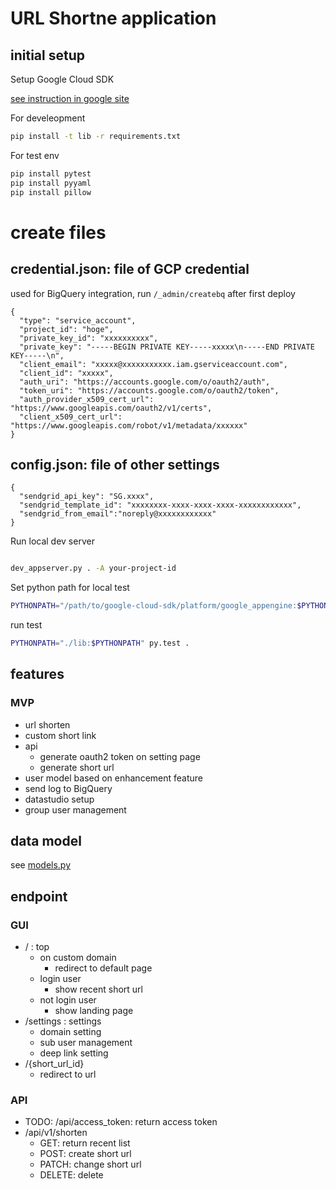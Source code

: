 # URL Shortne application

## initial setup
Setup Google Cloud SDK

[see instruction in google site](https://cloud.google.com/sdk/downloads)

For develeopment
```bash
pip install -t lib -r requirements.txt
```

For test env

```bash
pip install pytest
pip install pyyaml
pip install pillow
```

# create files
## credential.json: file of GCP credential

used for BigQuery integration, run `/_admin/createbq` after first deploy

```
{
  "type": "service_account",
  "project_id": "hoge",
  "private_key_id": "xxxxxxxxxx",
  "private_key": "-----BEGIN PRIVATE KEY-----xxxxx\n-----END PRIVATE KEY-----\n",
  "client_email": "xxxxx@xxxxxxxxxxx.iam.gserviceaccount.com",
  "client_id": "xxxxx",
  "auth_uri": "https://accounts.google.com/o/oauth2/auth",
  "token_uri": "https://accounts.google.com/o/oauth2/token",
  "auth_provider_x509_cert_url": "https://www.googleapis.com/oauth2/v1/certs",
  "client_x509_cert_url": "https://www.googleapis.com/robot/v1/metadata/xxxxxx"
}
```

## config.json: file of other settings
```
{
  "sendgrid_api_key": "SG.xxxx",
  "sendgrid_template_id": "xxxxxxxx-xxxx-xxxx-xxxx-xxxxxxxxxxxx",
  "sendgrid_from_email":"noreply@xxxxxxxxxxxx"
}
```


Run local dev server

```bash

dev_appserver.py . -A your-project-id

```


Set python path for local test

```bash
PYTHONPATH="/path/to/google-cloud-sdk/platform/google_appengine:$PYTHONPATH"
```

run test

```bash
PYTHONPATH="./lib:$PYTHONPATH" py.test .

```

## features
### MVP
* url shorten
* custom short link
* api
    * generate oauth2 token on setting page 
    * generate short url
* user model based on enhancement feature
* send log to BigQuery
* datastudio setup
* group user management

## data model
see [models.py](models.py)


## endpoint
### GUI

* / : top
    * on custom domain
        * redirect to default page
    * login user
        * show recent short url
    * not login user
        * show landing page 
* /settings : settings
    * domain setting
    * sub user management
    * deep link setting
* /{short_url_id}
    * redirect to url

### API
* TODO: /api/access_token: return access token
* /api/v1/shorten
    * GET: return recent list
    * POST: create short url
    * PATCH: change short url
    * DELETE: delete
